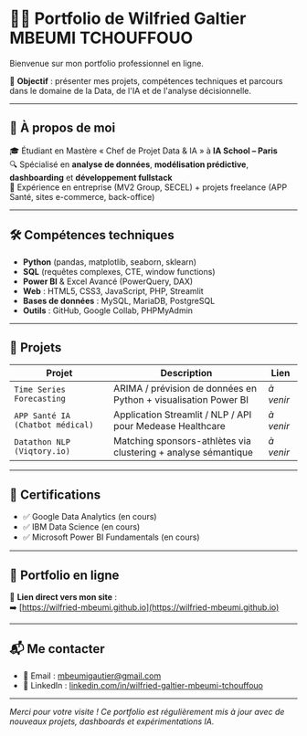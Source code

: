# 👨‍💻 Portfolio de Wilfried Galtier MBEUMI TCHOUFFOUO

Bienvenue sur mon portfolio professionnel en ligne.

🎯 **Objectif** : présenter mes projets, compétences techniques et parcours dans le domaine de la Data, de l'IA et de l'analyse décisionnelle.

---

## 🚀 À propos de moi

🎓 Étudiant en Mastère « Chef de Projet Data & IA » à **IA School – Paris**  
🔍 Spécialisé en **analyse de données**, **modélisation prédictive**, **dashboarding** et **développement fullstack**  
💼 Expérience en entreprise (MV2 Group, SECEL) + projets freelance (APP Santé, sites e-commerce, back-office)

---

## 🛠️ Compétences techniques

- **Python** (pandas, matplotlib, seaborn, sklearn)
- **SQL** (requêtes complexes, CTE, window functions)
- **Power BI** & Excel Avancé (PowerQuery, DAX)
- **Web** : HTML5, CSS3, JavaScript, PHP, Streamlit
- **Bases de données** : MySQL, MariaDB, PostgreSQL
- **Outils** : GitHub, Google Collab, PHPMyAdmin

---

## 📁 Projets

| Projet                           | Description                                                              | Lien                  |
|----------------------------------|---------------------------------------------------------------------------|------------------------|
| `Time Series Forecasting`       | ARIMA / prévision de données en Python + visualisation Power BI         | *à venir*              |
| `APP Santé IA (Chatbot médical)`| Application Streamlit / NLP / API pour Medease Healthcare                | *à venir*              |
| `Datathon NLP (Viqtory.io)`     | Matching sponsors-athlètes via clustering + analyse sémantique           | *à venir*              |

---

## 🧾 Certifications

- ✅ Google Data Analytics (en cours)
- ✅ IBM Data Science (en cours)
- ✅ Microsoft Power BI Fundamentals (en cours)

---

## 🔗 Portfolio en ligne

📂 **Lien direct vers mon site** :  
➡️ [https://wilfried-mbeumi.github.io](https://wilfried-mbeumi.github.io)

---

## 📬 Me contacter

- 📧 Email : mbeumigautier@gmail.com  
- 🔗 LinkedIn : [linkedin.com/in/wilfried-galtier-mbeumi-tchouffouo](https://www.linkedin.com/in/wilfried-galtier-mbeumi-tchouffouo-358bab351?utm_source=share&utm_campaign=share_via&utm_content=profile&utm_medium=ios_app)

---

*Merci pour votre visite ! Ce portfolio est régulièrement mis à jour avec de nouveaux projets, dashboards et expérimentations IA.*
